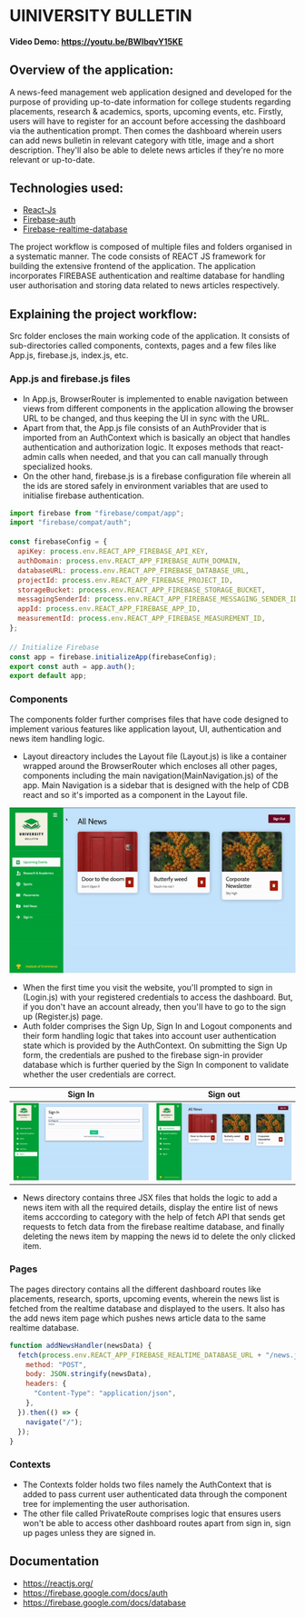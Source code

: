 # UINIVERSITY BULLETIN

#### Video Demo: https://youtu.be/BWIbqvY15KE

## Overview of the application:

A news-feed management web application designed and developed for the purpose of providing up-to-date information for college students regarding placements, research & academics, sports, upcoming events, etc. Firstly, users will have to register for an account before accessing the dashboard via the authentication prompt. Then comes the dashboard wherein users can add news bulletin in relevant category with title, image and a short description. They'll also be able to delete news articles if they're no more relevant or up-to-date.

## Technologies used:

- [React-Js](https://reactjs.org/)
- [Firebase-auth](https://firebase.google.com/docs/auth)
- [Firebase-realtime-database](https://firebase.google.com/docs/database)

The project workflow is composed of multiple files and folders organised in a systematic manner. The code consists of REACT JS framework for building the extensive frontend of the application. The application incorporates FIREBASE authentication and realtime database for handling user authorisation and storing data related to news articles respectively.

## Explaining the project workflow:

Src folder encloses the main working code of the application. It consists of sub-directories called components, contexts, pages and a few files like App.js, firebase.js, index.js, etc.

### App.js and firebase.js files

- In App.js, BrowserRouter is implemented to enable navigation between views from different components in the application allowing the browser URL to be changed, and thus keeping the UI in sync with the URL.
- Apart from that, the App.js file consists of an AuthProvider that is imported from an AuthContext which is basically an object that handles authentication and authorization logic. It exposes methods that react-admin calls when needed, and that you can call manually through specialized hooks.
- On the other hand, firebase.js is a firebase configuration file wherein all the ids are stored safely in environment variables that are used to initialise firebase authentication.

```javascript
import firebase from "firebase/compat/app";
import "firebase/compat/auth";

const firebaseConfig = {
  apiKey: process.env.REACT_APP_FIREBASE_API_KEY,
  authDomain: process.env.REACT_APP_FIREBASE_AUTH_DOMAIN,
  databaseURL: process.env.REACT_APP_FIREBASE_DATABASE_URL,
  projectId: process.env.REACT_APP_FIREBASE_PROJECT_ID,
  storageBucket: process.env.REACT_APP_FIREBASE_STORAGE_BUCKET,
  messagingSenderId: process.env.REACT_APP_FIREBASE_MESSAGING_SENDER_ID,
  appId: process.env.REACT_APP_FIREBASE_APP_ID,
  measurementId: process.env.REACT_APP_FIREBASE_MEASUREMENT_ID,
};

// Initialize Firebase
const app = firebase.initializeApp(firebaseConfig);
export const auth = app.auth();
export default app;
```

### Components

The components folder further comprises files that have code designed to implement various features like application layout, UI, authentication and news item handling logic.

- Layout direactory includes the Layout file (Layout.js) is like a container wrapped around the BrowserRouter which encloses all other pages, components including the main navigation(MainNavigation.js) of the app. Main Navigation is a sidebar that is designed with the help of CDB react and so it's imported as a component in the Layout file.

<img src="assets/Layout.gif">

- When the first time you visit the website, you'll prompted to sign in (Login.js) with your registered credentials to access the dashboard. But, if you don't have an account already, then you'll have to go to the sign up (Register.js) page.
- Auth folder comprises the Sign Up, Sign In and Logout components and their form handling logic that takes into account user authentication state which is provided by the AuthContext. On submitting the Sign Up form, the credentials are pushed to the firebase sign-in provider database which is further queried by the Sign In component to validate whether the user credentials are correct.

|                  Sign In                   |                     Sign out                     |
| :----------------------------------------: | :----------------------------------------------: |
| <img src="assets/Sign In.gif" width="400"> | <img src="assets/Sign out.gif" width="400"> |

- News directory contains three JSX files that holds the logic to add a news item with all the required details, display the entire list of news items acccording to category with the help of fetch API that sends get requests to fetch data from the firebase realtime database, and finally deleting the news item by mapping the news id to delete the only clicked item.

### Pages

The pages directory contains all the different dashboard routes like placements, research, sports, upcoming events, wherein the news list is fetched from the realtime database and displayed to the users. It also has the add news item page which pushes news article data to the same realtime database.

```javascript
function addNewsHandler(newsData) {
  fetch(process.env.REACT_APP_FIREBASE_REALTIME_DATABASE_URL + "/news.json", {
    method: "POST",
    body: JSON.stringify(newsData),
    headers: {
      "Content-Type": "application/json",
    },
  }).then(() => {
    navigate("/");
  });
}
```

### Contexts

- The Contexts folder holds two files namely the AuthContext that is added to pass current user authenticated data through the component tree for implementing the user authorisation.
- The other file called PrivateRoute comprises logic that ensures users won't be able to access other dashboard routes apart from sign in, sign up pages unless they are signed in.

## Documentation

- https://reactjs.org/
- https://firebase.google.com/docs/auth
- https://firebase.google.com/docs/database

